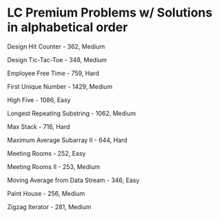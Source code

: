 # LC Premium Problems w/ Solutions in alphabetical order
Design Hit Counter - 362, Medium

Design Tic-Tac-Toe - 348, Medium

Employee Free Time - 759, Hard

First Unique Number - 1429, Medium

High Five - 1086, Easy

Longest Repeating Substring - 1062, Medium

Max Stack - 716, Hard

Maximum Average Subarray II - 644, Hard

Meeting Rooms - 252, Easy

Meeting Rooms II - 253, Medium

Moving Average from Data Stream - 346, Easy

Paint House - 256, Medium

Zigzag Iterator - 281, Medium

